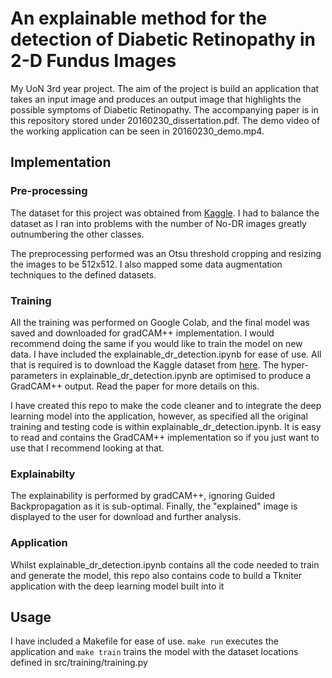 # An explainable method for the detection of Diabetic Retinopathy in 2-D Fundus Images

My UoN 3rd year project. The aim of the project is build an application that takes an input image and produces an output image that highlights the possible symptoms of Diabetic Retinopathy. The accompanying paper is in this repository stored under 20160230_dissertation.pdf. The demo video of the working application can be seen in 20160230_demo.mp4.

## Implementation

### Pre-processing

The dataset for this project was obtained from [Kaggle](https://www.kaggle.com/c/diabetic-retinopathy-detection/data). I had to balance the dataset as I ran into problems with the number of No-DR images greatly outnumbering the other classes.

The preprocessing performed was an Otsu threshold cropping and resizing the images to be 512x512. I also mapped some data augmentation techniques to the defined datasets.

### Training

All the training was performed on Google Colab, and the final model was saved and downloaded for gradCAM++ implementation. I would recommend doing the same if you would like to train the model on new data. I have included the explainable_dr_detection.ipynb for ease of use. All that is required is to download the Kaggle dataset from [here](https://www.kaggle.com/competitions/diabetic-retinopathy-detection/overview). The hyper-parameters in explainable_dr_detection.ipynb are optimised to produce a GradCAM++ output. Read the paper for more details on this.

I have created this repo to make the code cleaner and to integrate the deep learning model into the application, however, as specified all the original training and testing code is within explainable_dr_detection.ipynb. It is easy to read and contains the GradCAM++ implementation so if you just want to use that I recommend looking at that.

### Explainabilty

The explainability is performed by gradCAM++, ignoring Guided Backpropagation as it is sub-optimal. Finally, the "explained" image is displayed to the user for download and further analysis.

### Application

Whilst explainable_dr_detection.ipynb contains all the code needed to train and generate the model, this repo also contains code to build a Tkniter application with the deep learning model built into it

## Usage

I have included a Makefile for ease of use. ```make run``` executes the application and ```make train``` trains the model with the dataset locations defined in src/training/training.py
